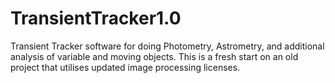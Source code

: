 # TransientTracker1.0
Transient Tracker software for doing Photometry, Astrometry, and additional analysis of variable and moving objects. This is a fresh start on an old project that utilises updated image processing licenses. 
